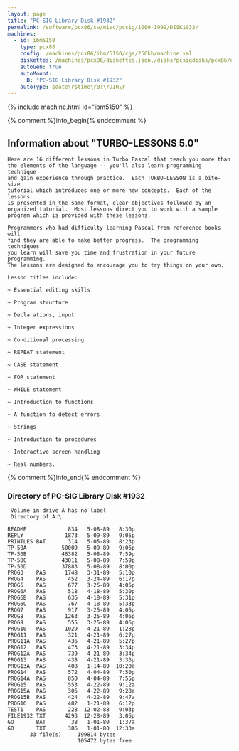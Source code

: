 ```yaml
---
layout: page
title: "PC-SIG Library Disk #1932"
permalink: /software/pcx86/sw/misc/pcsig/1000-1999/DISK1932/
machines:
  - id: ibm5150
    type: pcx86
    config: /machines/pcx86/ibm/5150/cga/256kb/machine.xml
    diskettes: /machines/pcx86/diskettes.json,/disks/pcsigdisks/pcx86/diskettes.json
    autoGen: true
    autoMount:
      B: "PC-SIG Library Disk #1932"
    autoType: $date\r$time\rB:\rDIR\r
---
```


{% include machine.html id="ibm5150" %}

{% comment %}info_begin{% endcomment %}

## Information about "TURBO-LESSONS 5.0"

    Here are 16 different lessons in Turbo Pascal that teach you more than
    the elements of the language -- you'll also learn programming technique
    and gain experience through practice.  Each TURBO-LESSON is a bite-size
    tutorial which introduces one or more new concepts.  Each of the lessons
    is presented in the same format, clear objectives followed by an
    organized tutorial.  Most lessons direct you to work with a sample
    program which is provided with these lessons.
    
    Programmers who had difficulty learning Pascal from reference books will
    find they are able to make better progress.  The programming techniques
    you learn will save you time and frustration in your future programming.
    The lessons are designed to encourage you to try things on your own.
    
    Lesson titles include:
    
    ~ Essential editing skills
    
    ~ Program structure
    
    ~ Declarations, input
    
    ~ Integer expressions
    
    ~ Conditional processing
    
    ~ REPEAT statement
    
    ~ CASE statement
    
    ~ FOR statement
    
    ~ WHILE statement
    
    ~ Introduction to functions
    
    ~ A function to detect errors
    
    ~ Strings
    
    ~ Introduction to procedures
    
    ~ Interactive screen handling
    
    ~ Real numbers.
{% comment %}info_end{% endcomment %}


### Directory of PC-SIG Library Disk #1932

     Volume in drive A has no label
     Directory of A:\

    README             834   5-08-89   8:30p
    REPLY             1873   5-09-89   9:05p
    PRINTLES BAT       314   5-05-89   8:23p
    TP-50A           50009   5-09-89   9:06p
    TP-50B           46382   5-08-89   7:59p
    TP-50C           43011   5-08-89   7:59p
    TP-50D           37883   5-08-89   8:00p
    PROG3    PAS      1748   3-31-89   5:10p
    PROG4    PAS       452   3-24-89   6:17p
    PROG5    PAS       677   3-25-89   4:05p
    PROG6A   PAS       518   4-18-89   5:30p
    PROG6B   PAS       636   4-18-89   5:31p
    PROG6C   PAS       767   4-18-89   5:33p
    PROG7    PAS       917   3-25-89   4:05p
    PROG8    PAS      1263   3-25-89   4:06p
    PROG9    PAS       555   3-25-89   4:06p
    PROG10   PAS      1029   4-21-89   1:28p
    PROG11   PAS       321   4-21-89   6:27p
    PROG11A  PAS       436   4-21-89   5:27p
    PROG12   PAS       473   4-21-89   3:34p
    PROG12A  PAS       739   4-21-89   3:34p
    PROG13   PAS       438   4-21-89   3:33p
    PROG13A  PAS       408   1-14-89  10:20a
    PROG14   PAS       572   4-04-89   7:50p
    PROG14A  PAS       850   4-04-89   7:55p
    PROG15   PAS       553   4-22-89   9:12a
    PROG15A  PAS       305   4-22-89   9:28a
    PROG15B  PAS       424   4-22-89   9:47a
    PROG16   PAS       482   1-21-89   6:12p
    TEST1    PAS       228  12-02-88   9:03p
    FILE1932 TXT      4293  12-28-89   3:05p
    GO       BAT        38   1-01-80   1:37a
    GO       TXT       386   1-01-80  12:33a
           33 file(s)     199814 bytes
                          105472 bytes free
